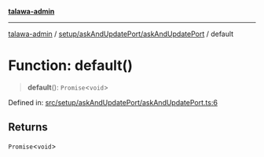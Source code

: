 [**talawa-admin**](../../../../README.md)

***

[talawa-admin](../../../../modules.md) / [setup/askAndUpdatePort/askAndUpdatePort](../README.md) / default

# Function: default()

> **default**(): `Promise`\<`void`\>

Defined in: [src/setup/askAndUpdatePort/askAndUpdatePort.ts:6](https://github.com/bint-Eve/talawa-admin/blob/16ddeb98e6868a55bca282e700a8f4212d222c01/src/setup/askAndUpdatePort/askAndUpdatePort.ts#L6)

## Returns

`Promise`\<`void`\>
